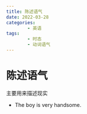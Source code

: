 ```yaml
---
title: 陈述语气
date: 2022-03-28
categories:
        - 英语
tags:
        - 时态
        - 动词语气
---
```


# 陈述语气

主要用来描述现实

- The boy is very handsome.